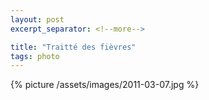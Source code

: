 ```yaml
---
layout: post
excerpt_separator: <!--more-->

title: "Traitté des fièvres"
tags: photo
---
```


{% picture /assets/images/2011-03-07.jpg %}
<!--more-->